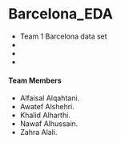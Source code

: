 # Barcelona_EDA

- Team 1 Barcelona data set 
- 
-
-
#### Team Members 
- Alfaisal Alqahtani.
- Awatef Alshehri.
- Khalid Alharthi.
- Nawaf Alhussain.
- Zahra Alali.